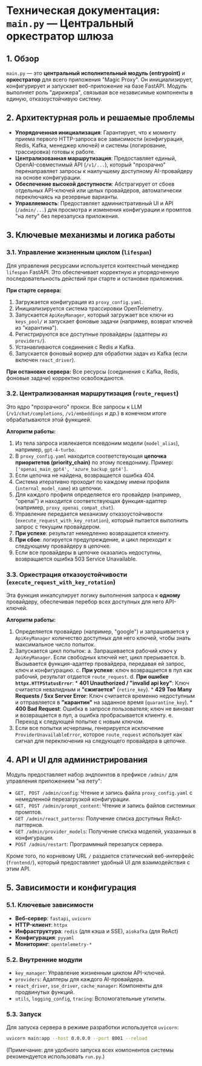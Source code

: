 # Техническая документация: `main.py` — Центральный оркестратор шлюза

## 1. Обзор

`main.py` — это **центральный исполнительный модуль (entrypoint)** и **оркестратор** для всего приложения "Magic Proxy". Он инициализирует, конфигурирует и запускает веб-приложение на базе FastAPI. Модуль выполняет роль "дирижера", связывая все независимые компоненты в единую, отказоустойчивую систему.

## 2. Архитектурная роль и решаемые проблемы

*   **Упорядоченная инициализация**: Гарантирует, что к моменту приема первого HTTP-запроса все зависимости (конфигурация, Redis, Kafka, менеджер ключей) и системы (логирование, трассировка) готовы к работе.
*   **Централизованная маршрутизация**: Предоставляет единый, OpenAI-совместимый API (`/v1/...`), который "прозрачно" перенаправляет запросы к наилучшему доступному AI-провайдеру на основе конфигурации.
*   **Обеспечение высокой доступности**: Абстрагирует от сбоев отдельных API-ключей или целых провайдеров, автоматически переключаясь на резервные варианты.
*   **Управляемость**: Предоставляет административный UI и API (`/admin/...`) для просмотра и изменения конфигурации и промптов "на лету" без перезапуска приложения.

## 3. Ключевые механизмы и логика работы

### 3.1. Управление жизненным циклом (`lifespan`)

Для управления ресурсами используется контекстный менеджер `lifespan` FastAPI. Это обеспечивает корректную и упорядоченную последовательность действий при старте и остановке приложения.

**При старте сервера:**
1.  Загружается конфигурация из `proxy_config.yaml`.
2.  Инициализируется система трассировки OpenTelemetry.
3.  Запускается `ApiKeyManager`, который загружает все ключи из `keys_pool/` и запускает фоновые задачи (например, возврат ключей из "карантина").
4.  Регистрируются все доступные провайдеры (адаптеры из `providers/`).
5.  Устанавливаются соединения с Redis и Kafka.
6.  Запускается фоновый воркер для обработки задач из Kafka (если включен `react_driver`).

**При остановке сервера:**
Все ресурсы (соединения с Kafka, Redis, фоновые задачи) корректно освобождаются.

### 3.2. Централизованная маршрутизация (`route_request`)

Это ядро "прозрачного" прокси. Все запросы к LLM (`/v1/chat/completions`, `/v1/embeddings` и др.) в конечном итоге обрабатываются этой функцией.

**Алгоритм работы:**
1.  Из тела запроса извлекается псевдоним модели (`model_alias`), например, `gpt-4-turbo`.
2.  В `proxy_config.yaml` находится соответствующая **цепочка приоритетов (priority_chain)** по этому псевдониму. Пример: `['openai_main_gpt4', 'azure_backup_gpt4']`.
3.  Если цепочка не найдена, возвращается ошибка 404.
4.  Система итеративно проходит по каждому имени профиля (`internal_model_name`) из цепочки.
5.  Для каждого профиля определяется его провайдер (например, "openai") и находится соответствующая функция-адаптер (например, `proxy_openai_compat_chat`).
6.  Управление передается механизму отказоустойчивости (`execute_request_with_key_rotation`), который пытается выполнить запрос с текущим провайдером.
7.  **При успехе**: результат немедленно возвращается клиенту.
8.  **При сбое**: логируется предупреждение, и цикл переходит к следующему провайдеру в цепочке.
9.  Если все провайдеры в цепочке оказались недоступны, возвращается ошибка 503 Service Unavailable.

### 3.3. Оркестрация отказоустойчивости (`execute_request_with_key_rotation`)

Эта функция инкапсулирует логику выполнения запроса к **одному** провайдеру, обеспечивая перебор всех доступных для него API-ключей.

**Алгоритм работы:**
1.  Определяется провайдер (например, "google") и запрашивается у `ApiKeyManager` количество доступных для него ключей, чтобы знать максимальное число попыток.
2.  Запускается цикл попыток:
    a. Запрашивается рабочий ключ у `ApiKeyManager`. Если свободных ключей нет, цикл прерывается.
    b. Вызывается функция-адаптер провайдера, передавая ей запрос, ключ и конфигурацию.
    c. **При успехе**: ключ возвращается в пул как рабочий, результат отдается `route_request`.
    d. **При ошибке `httpx.HTTPStatusError`**:
        *   **401 Unauthorized / "invalid api key"**: Ключ считается невалидным и **"сжигается"** (`retire_key`).
        *   **429 Too Many Requests / 5xx Server Error**: Ключ считается временно недоступным и отправляется в **"карантин"** на заданное время (`quarantine_key`).
        *   **400 Bad Request**: Ошибка в запросе пользователя; ключ не виноват и возвращается в пул, а ошибка пробрасывается клиенту.
    e. Переход к следующей попытке с новым ключом.
3.  Если все попытки исчерпаны, генерируется исключение `ProviderUnavailableError`, которое `route_request` использует как сигнал для переключения на следующего провайдера в цепочке.

## 4. API и UI для администрирования

Модуль предоставляет набор эндпоинтов в префиксе `/admin/` для управления приложением "на лету":

*   `GET, POST /admin/config`: Чтение и запись файла `proxy_config.yaml` с немедленной перезагрузкой конфигурации.
*   `GET, POST /admin/prompt_content`: Чтение и запись файлов системных промптов.
*   `GET /admin/react_patterns`: Получение списка доступных ReAct-паттернов.
*   `GET /admin/provider_models`: Получение списка моделей, указанных в конфигурации.
*   `POST /admin/restart`: Программный перезапуск сервера.

Кроме того, по корневому URL `/` раздается статический веб-интерфейс (`frontend/`), который предоставляет удобный UI для взаимодействия с этим API.

## 5. Зависимости и конфигурация

### 5.1. Ключевые зависимости

*   **Веб-сервер**: `fastapi`, `uvicorn`
*   **HTTP-клиент**: `httpx`
*   **Инфраструктура**: `redis` (для кэша и SSE), `aiokafka` (для ReAct)
*   **Конфигурация**: `pyyaml`
*   **Мониторинг**: `opentelemetry-*`

### 5.2. Внутренние модули

*   `key_manager`: Управление жизненным циклом API-ключей.
*   `providers`: Адаптеры для каждого AI-провайдера.
*   `react_driver`, `sse_driver`, `cache_manager`: Компоненты для продвинутых функций.
*   `utils`, `logging_config`, `tracing`: Вспомогательные утилиты.

### 5.3. Запуск

Для запуска сервера в режиме разработки используется `uvicorn`:
```bash
uvicorn main:app --host 0.0.0.0 --port 8001 --reload
```
(Примечание: для удобного запуска всех компонентов системы рекомендуется использовать `run.py`.)